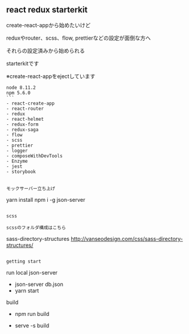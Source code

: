 ## react redux starterkit

create-react-appから始めたいけど

reduxやrouter、scss、flow, prettierなどの設定が面倒な方へ

それらの設定済みから始められる

starterkitです

※create-react-appをejectしています

````
node 8.11.2
npm 5.6.0
```
- react-create-app
- react-router
- redux
- react-helmet
- redux-form
- redux-saga
- flow
- scss
- prettier
- logger
- composeWithDevTools
- Enzyme
- jest
- storybook


モックサーバー立ち上げ

````
yarn install
npm i -g json-server
```

scss

scssのフォルダ構成はこちら

```
sass-directory-structures
http://vanseodesign.com/css/sass-directory-structures/
```

getting start

```
run local json-server
- json-server db.json
- yarn start

build
-  npm run build

- serve -s build

```

